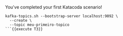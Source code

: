 You've completed your first Katacoda scenario!

```
kafka-topics.sh --bootstrap-server localhost:9092 \
  --create \
  --topic meu-primeiro-topico
```{{execute T3}}